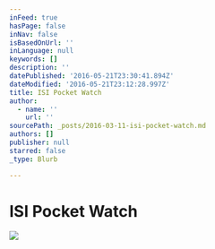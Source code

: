```yaml
---
inFeed: true
hasPage: false
inNav: false
isBasedOnUrl: ''
inLanguage: null
keywords: []
description: ''
datePublished: '2016-05-21T23:30:41.894Z'
dateModified: '2016-05-21T23:12:28.997Z'
title: ISI Pocket Watch
author:
  - name: ''
    url: ''
sourcePath: _posts/2016-03-11-isi-pocket-watch.md
authors: []
publisher: null
starred: false
_type: Blurb

---
```

# ISI Pocket Watch
![](https://s3-us-west-2.amazonaws.com/the-grid-img/p/29d2780556a77138d21dca7fccd0c0cece2e4368.jpg)